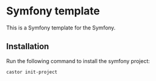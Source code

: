 Symfony template
================

This is a Symfony template for the Symfony.

Installation
------------

Run the following command to install the symfony project:

```bash
castor init-project
```
